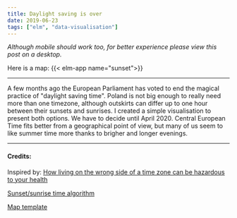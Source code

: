 ```yaml
---
title: Daylight saving is over
date: 2019-06-23
tags: ["elm", "data-visualisation"]
---
```


_Although mobile should work too, for better experience please view this post on a desktop._


Here is a map:
{{< elm-app name="sunset">}}


---

A few months ago the European Parliament has voted to end the magical practice of "daylight saving time". Poland is not big enough to really need more than one timezone, although outskirts can differ up to one hour between their sunsets and sunrises. I created a simple visualisation to present both options. We have to decide until April 2020. Central European Time fits better from a geographical point of view, but many of us seem to like summer time more thanks to brigher and longer evenings.


--- 
#### Credits: 

Inspired by: [How living on the wrong side of a time zone can be hazardous to your health ](https://www.washingtonpost.com/business/2019/04/19/how-living-wrong-side-time-zone-can-be-hazardous-your-health/)

[Sunset/sunrise time algorithm](https://edwilliams.org/sunrise_sunset_example.htm)

[Map template](https://commons.wikimedia.org/wiki/File:Gminy_Polski_wed%C5%82ug_rodzaju.svg)
